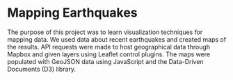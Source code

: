 # Mapping Earthquakes

The purpose of this project was to learn visualization techniques for mapping data.  We used data about recent earthquakes and created maps of the results.  API requests were made to host geographical data through Mapbox and given layers using Leaflet control plugins. The maps were populated with GeoJSON data using JavaScript and the Data-Driven Documents (D3) library.

